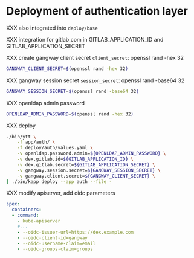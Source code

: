 # Deployment of authentication layer

XXX also integrated into `deploy/base`

XXX integration for gitlab.com in GITLAB_APPLICATION_ID and GITLAB_APPLICATION_SECRET

XXX create gangway client secret `client_secret`: openssl rand -hex 32

```bash
GANGWAY_CLIENT_SECRET=$(openssl rand -hex 32)
```

XXX gangway session secret `session_secret`: openssl rand -base64 32

```bash
GANGWAY_SESSION_SECRET=$(openssl rand -base64 32)
```

XXX openldap admin password

```bash
OPENLDAP_ADMIN_PASSWORD=$(openssl rand -hex 32)
```

XXX deploy

```bash
./bin/ytt \
    -f app/auth/ \
    -f deploy/auth/values.yaml \
    -v openldap.password.admin=${OPENLDAP_ADMIN_PASSWORD} \
    -v dex.gitlab.id=${GITLAB_APPLICATION_ID} \
    -v dex.gitlab.secret=${GITLAB_APPLICATION_SECRET} \
    -v gangway.session.secret=${GANGWAY_SESSION_SECRET} \
    -v gangway.client.secret=${GANGWAY_CLIENT_SECRET} \
| ./bin/kapp deploy --app auth --file -
```

XXX modify apiserver, add oidc parameters

```yaml
spec:
  containers:
  - command:
    - kube-apiserver
    #...
    - --oidc-issuer-url=https://dex.example.com
    - --oidc-client-id=gangway
    - --oidc-username-claim=email
    - --oidc-groups-claim=groups
```
